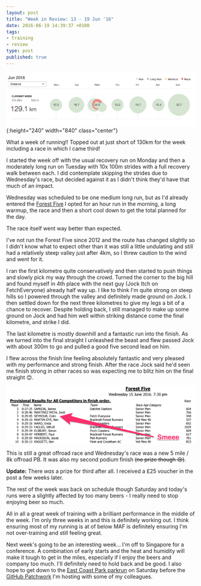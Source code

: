 ```yaml
---
layout: post
title: "Week in Review: 13 - 19 Jun '16"
date: 2016-06-19 14:39:37 +0100
tags:
- training
- review
type: post
published: true
---
```


![Week in Review: 13 - 19 Jun '16](/img/week-in-review-13-19Jun16.png){:height="240" width="840" class="center"}

What a week of running!! Topped out at just short of 130km for the week including a race in which I came third!

I started the week off with the usual recovery run on Monday and then a moderately long run on Tuesday with 10x 100m strides with a full recovery walk between each. I did contemplate skipping the strides due to Wednesday's race, but decided against it as I didn't think they'd have that much of an impact.

Wednesday was scheduled to be one medium long run, but as I'd already entered the [Forest Five](http://bfrraces.weebly.com/forest-5.html) I opted for an hour run in the morning, a long warmup, the race and then a short cool down to get the total planned for the day.

The race itself went way better than expected.

I've not run the Forest Five since 2012 and the route has changed slightly so I didn't know what to expect other than it was still a little undulating and still had a relatively steep valley just after 4km, so I threw caution to the wind and went for it.

I ran the first kilometre quite conservatively and then started to push things and slowly pick my way through the crowd. Turned the corner to the big hill and found myself in 4th place with the next guy (Jock Itch on FetchEveryone) already half way up. I like to think I'm quite strong on steep hills so I powered through the valley and definitely made ground on Jock. I then settled down for the next three kilometres to give my legs a bit of a chance to recover. Despite holding back, I still managed to make up some ground on Jock and had him well within striking distance come the final kilometre, and strike I did.

The last kilometre is mostly downhill and a fantastic run into the finish. As we turned into the final straight I unleashed the beast and flew passed Jock with about 300m to go and pulled a good five second lead on him.

I flew across the finish line feeling absolutely fantastic and very pleased with my performance and strong finish. After the race Jock said he'd seen me finish strong in other races so was expecting me to blitz him on the final straight 😊.

[![Forest Five 2016 Top 10](/img/Forest-Five-2016.png)](http://bfrraces.weebly.com/uploads/5/7/0/1/57012387/provisional_results.pdf)

This is still a great offroad race and Wednesday's race was a new 5 mile / 8k offroad PB.  It was also my second podium finish ~~(no prize though 😢)~~.

**Update:** There _was_ a prize for third after all. I received a £25 voucher in the post a few weeks later.

The rest of the week was back on schedule though Saturday and today's runs were a slightly affected by too many beers - I really need to stop enjoying beer so much.

All in all a great week of training with a brilliant performance in the middle of the week.  I'm only three weeks in and this is definitely working out. I think ensuring most of my running is at of below MAF is definitely ensuring I'm not over-training and still feeling great.

Next week's going to be an interesting week... I'm off to Singapore for a conference. A combination of early starts and the heat and humidity will make it tough to get in the miles, especially if I enjoy the beers and company too much. I'll definitely need to hold back and be good.  I also hope to get down to the [East Coast Park parkrun](http://www.parkrun.sg/eastcoastpark/) on Saturday before the [GitHub Patchwork](https://github.com/blog/2177-patchwork-singapore) I'm hosting with some of my colleagues.
